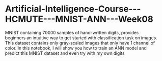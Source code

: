 # Artificial-Intelligence-Course---HCMUTE---MNIST-ANN---Week08
MNIST containing 70000 samples of hand-written digits, provides beginners an intuitive way to get started with classification task on images. This dataset contains only gray-scaled images that only have 1 channel of color. In this notebook, I will show you how to train an ANN model and predict this MNIST dataset and even try with my own digits
